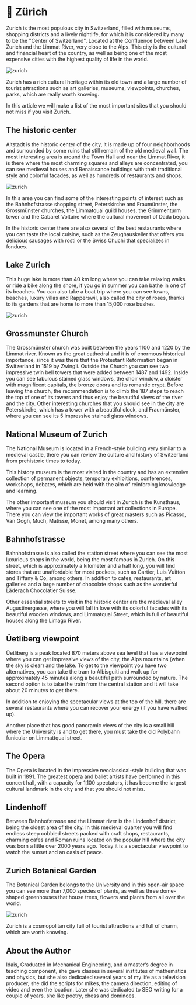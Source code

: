 # 🏰 Zürich

Zurich is the most populous city in Switzerland, filled with museums, shopping districts and a lively nightlife, for which it is considered by many to be the "Center of Switzerland". Located at the Confluence between Lake Zurich and the Limmat River, very close to the Alps. This city is the cultural and financial heart of the country, as well as being one of the most expensive cities with the highest quality of life in the world.

![zurich](_static/images/zurich/zurich-1.jpg)

Zurich has a rich cultural heritage within its old town and a large number of tourist attractions such as art galleries, museums, viewpoints, churches, parks, which are really worth knowing.

In this article we will make a list of the most important sites that you should not miss if you visit Zurich.

## The historic center

Altstadt is the historic center of the city, it is made up of four neighborhoods and surrounded by some ruins that still remain of the old medieval wall. The most interesting area is around the Town Hall and near the Limmat River, it is there where the most charming squares and alleys are concentrated, you can see medieval houses and Renaissance buildings with their traditional style and colorful facades, as well as hundreds of restaurants and shops.

![zurich](_static/images/zurich/zurich-2.jpg)

In this area you can find some of the interesting points of interest such as the Bahnhofstrasse shopping street, Peterskirche and Fraumünster, the Grossmünster churches, the Limmatquai guild houses, the Grimmenturm tower and the Cabaret Voltaire where the cultural movement of Dada began.

In the historic center there are also several of the best restaurants where you can taste the local cuisine, such as the Zeughauskeller that offers you delicious sausages with rosti or the Swiss Chuchi that specializes in fondues.

## Lake Zurich

This huge lake is more than 40 km long where you can take relaxing walks or ride a bike along the shore, if you go in summer you can bathe in one of its beaches. You can also take a boat trip where you can see towns, beaches, luxury villas and Rapperswil, also called the city of roses, thanks to its gardens that are home to more than 15,000 rose bushes.

![zurich](_static/images/zurich/zurich-3.jpg)

## Grossmunster Church

The Grossmünster church was built between the years 1100 and 1220 by the Limmat river. Known as the great cathedral and it is of enormous historical importance, since it was there that the Protestant Reformation began in Switzerland in 1519 by Zwingli. Outside the Church you can see two impressive twin bell towers that were added between 1487 and 1492. Inside you can see fabulous stained glass windows, the choir window, a cloister with magnificent capitals, the bronze doors and its romantic crypt. Before leaving the church, the recommendation is to climb the 187 steps to reach the top of one of its towers and thus enjoy the beautiful views of the river and the city.
Other interesting churches that you should see in the city are Peterskirche, which has a tower with a beautiful clock, and Fraumünster, where you can see its 5 impressive stained
glass windows.

## National Museum of Zurich

The National Museum is located in a French-style building very similar to a medieval castle, there you can review the culture and history of Switzerland from prehistoric times to today.

This history museum is the most visited in the country and has an extensive collection of permanent objects, temporary exhibitions, conferences, workshops, debates, which are held with the aim of reinforcing knowledge and learning.

The other important museum you should visit in Zurich is the Kunsthaus, where you can see one of the most important art collections in Europe. There you can view the important works of great masters such as Picasso, Van Gogh, Much, Matisse, Monet, among many others.

## Bahnhofstrasse

Bahnhofstrasse is also called the station street where you can see the most luxurious shops in the world, being the most famous in Zurich. On this street, which is approximately a kilometer and a half long, you will find stores that are unaffordable for most pockets, such as Cartier, Luis Vuitton and Tiffany & Co, among others. In addition to cafes, restaurants, art galleries and a large number of chocolate shops such as the wonderful Läderach Chocolatier Suisse.

Other essential streets to visit in the historic center are the medieval alley Augustinergasse, where you will fall in love with its colorful facades with its beautiful wooden windows, and Limmatquai Street, which is full of beautiful houses along the Limago River.

## Üetliberg viewpoint

Üetliberg is a peak located 870 meters above sea level that has a viewpoint where you can get impressive views of the city, the Alps mountains (when the sky is clear) and the lake. To get to the viewpoint you have two alternatives, you can take the tram to Albisguiti and walk up for approximately 45 minutes along a beautiful path surrounded by nature. The second option is to take the train from the central station and it will take about 20 minutes to get there.

In addition to enjoying the spectacular views at the top of the hill, there are several restaurants where you can recover your energy (if you have walked up).

Another place that has good panoramic views of the city is a small hill where the University is and to get there, you must take the old Polybahn funicular on Limmattquai street.

## The Opera

The Opera is located in the impressive neoclassical-style building that was built in 1891. The greatest opera and ballet artists have performed in this concert hall, with a capacity for 1,100 spectators, it has become the largest cultural landmark in the city and that you should not miss.

## Lindenhoff

Between Bahnhofstrasse and the Limmat river is the Lindenhof district, being the oldest area of the city. In this medieval quarter you will find endless steep cobbled streets packed with craft shops, restaurants, charming cafes and Roman ruins located on the popular hill where the city was born a little over 2000 years ago. Today it is a spectacular viewpoint to watch the sunset and an oasis of peace.

## Zurich Botanical Garden

The Botanical Garden belongs to the University and in this open-air space you can see more than 7,000 species of plants, as well as three dome-shaped greenhouses that house trees, flowers and plants from all over the world.

![zurich](_static/images/zurich/zurich-4.jpg)

Zurich is a cosmopolitan city full of tourist attractions and full of charm, which are worth knowing.

## About the Author

Idais, Graduated in Mechanical Engineering, and a master’s degree in teaching component, she gave classes in several institutes of mathematics and physics, but she also dedicated several years of my life as a television producer, she did the scripts for mikes, the camera direction, editing of video and even the location. Later she was dedicated to SEO writing for a couple of years. she like poetry, chess and dominoes.
